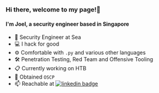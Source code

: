 ### Hi there, welcome to my page!👋

#### I'm Joel, a security engineer based in Singapore
- 🏫 Security Engineer at Sea
- 💻 I hack for good
- ⚙️ Comfortable with ```.py``` and various other languages
- 🛠️ Penetration Testing, Red Team and Offensive Tooling
- 📋 Currently working on HTB
- 📝 Obtained ```OSCP```
- 📫 Reachable at
  [![linkedin badge](https://img.shields.io/badge/Joel_Chang-30302f?style=flat&logo=linkedin)](https://www.linkedin.com/in/joel-chang-1a034a188/?originalSubdomain=sg)
